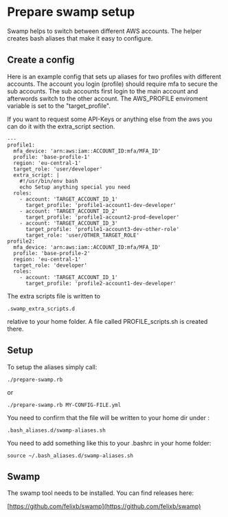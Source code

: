# Prepare swamp setup

Swamp helps to switch between different AWS accounts. The helper creates bash aliases that make it easy to configure.

## Create a config

Here is an example config that sets up aliases for two profiles with different accounts. The account you login (profile)
should require mfa to secure the sub accounts. The sub accounts first login to the main account and afterwords switch
to the other account. The AWS_PROFILE enviroment variable is set to the "target_profile".

If you want to request some API-Keys or anything else from the aws you can do it with the extra_script section.

    ---
    profile1:
      mfa_device: 'arn:aws:iam::ACCOUNT_ID:mfa/MFA_ID'
      profile: 'base-profile-1'
      region: 'eu-central-1'
      target_role: 'user/developer'
      extra_script: |
        #!/usr/bin/env bash
        echo Setup anything special you need
      roles:
        - account: 'TARGET_ACCOUNT_ID_1'
          target_profile: 'profile1-account1-dev-developer'
        - account: 'TARGET_ACCOUNT_ID_2'
          target_profile: 'profile1-account2-prod-developer'
        - account: 'TARGET_ACCOUNT_ID_3'
          target_profile: 'profile1-account3-dev-other-role'
          target_role: 'user/OTHER_TARGET_ROLE'
    profile2:
      mfa_device: 'arn:aws:iam::ACCOUNT_ID:mfa/MFA_ID'
      profile: 'base-profile-2'
      region: 'eu-central-1'
      target_role: 'developer'
      roles:
        - account: 'TARGET_ACCOUNT_ID_1'
          target_profile: 'profile2-account1-dev-developer'

The extra scripts file is written to

	.swamp_extra_scripts.d

relative to your home folder. A file called PROFILE_scripts.sh is created there.

## Setup

To setup the aliases simply call:

    ./prepare-swamp.rb

or

    ./prepare-swamp.rb MY-CONFIG-FILE.yml

You need to confirm that the file will be written to your home dir under :

	.bash_aliases.d/swamp-aliases.sh

You need to add something like this to your .bashrc in your home folder:

	source ~/.bash_aliases.d/swamp-aliases.sh

## Swamp

The swamp tool needs to be installed. You can find releases here:

[https://github.com/felixb/swamp](https://github.com/felixb/swamp)
